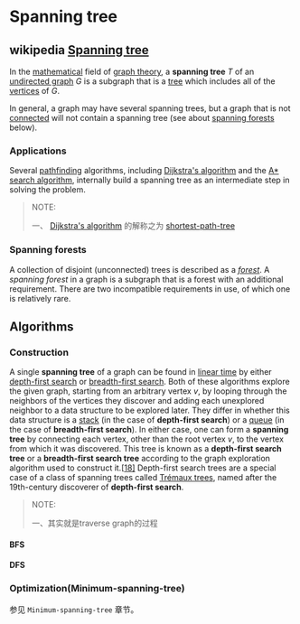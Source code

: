 # Spanning tree



## wikipedia [Spanning tree](https://en.wikipedia.org/wiki/Spanning_tree)

In the [mathematical](https://en.wikipedia.org/wiki/Mathematics) field of [graph theory](https://en.wikipedia.org/wiki/Graph_theory), a **spanning tree** *T* of an [undirected graph](https://en.wikipedia.org/wiki/Undirected_graph) *G* is a subgraph that is a [tree](https://en.wikipedia.org/wiki/Tree_(graph_theory)) which includes all of the [vertices](https://en.wikipedia.org/wiki/Vertex_(graph_theory)) of *G*.

In general, a graph may have several spanning trees, but a graph that is not [connected](https://en.wikipedia.org/wiki/Connected_graph) will not contain a spanning tree (see about [spanning forests](https://en.wikipedia.org/wiki/Spanning_tree#Spanning_forests) below).

### Applications

Several [pathfinding](https://en.wikipedia.org/wiki/Pathfinding) algorithms, including [Dijkstra's algorithm](https://en.wikipedia.org/wiki/Dijkstra's_algorithm) and the [A* search algorithm](https://en.wikipedia.org/wiki/A*_search_algorithm), internally build a spanning tree as an intermediate step in solving the problem.

> NOTE:
>
> 一、 [Dijkstra's algorithm](https://en.wikipedia.org/wiki/Dijkstra's_algorithm) 的解称之为 [shortest-path-tree](https://en.wikipedia.org/wiki/Shortest-path_tree) 



### Spanning forests

A collection of disjoint (unconnected) trees is described as a *[forest](https://en.wikipedia.org/wiki/Forest_(graph_theory))*. A *spanning forest* in a graph is a subgraph that is a forest with an additional requirement. There are two incompatible requirements in use, of which one is relatively rare.

## Algorithms



### Construction

A single **spanning tree** of a graph can be found in [linear time](https://en.wikipedia.org/wiki/Linear_time) by either [depth-first search](https://en.wikipedia.org/wiki/Depth-first_search) or [breadth-first search](https://en.wikipedia.org/wiki/Breadth-first_search). Both of these algorithms explore the given graph, starting from an arbitrary vertex *v*, by looping through the neighbors of the vertices they discover and adding each unexplored neighbor to a data structure to be explored later. They differ in whether this data structure is a [stack](https://en.wikipedia.org/wiki/Stack_(abstract_data_type)) (in the case of **depth-first search**) or a [queue](https://en.wikipedia.org/wiki/Queue_(abstract_data_type)) (in the case of **breadth-first search**). In either case, one can form a **spanning tree** by connecting each vertex, other than the root vertex *v*, to the vertex from which it was discovered. This tree is known as a **depth-first search tree** or a **breadth-first search tree** according to the graph exploration algorithm used to construct it.[[18\]](https://en.wikipedia.org/wiki/Spanning_tree#cite_note-18) Depth-first search trees are a special case of a class of spanning trees called [Trémaux trees](https://en.wikipedia.org/wiki/Trémaux_tree), named after the 19th-century discoverer of **depth-first search**.

> NOTE:
>
> 一、其实就是traverse graph的过程 

#### BFS



#### DFS



### Optimization(Minimum-spanning-tree)

参见 `Minimum-spanning-tree` 章节。


